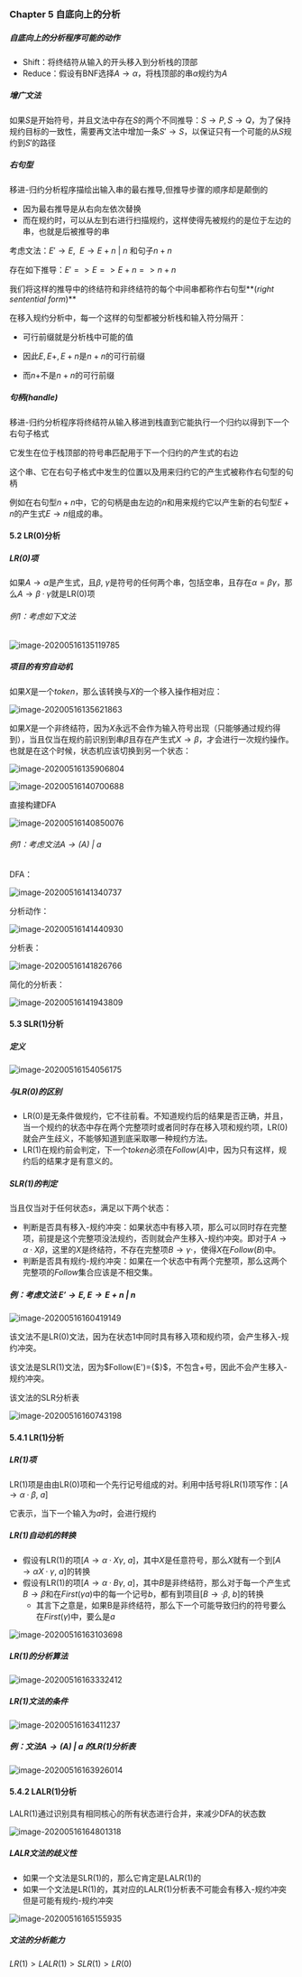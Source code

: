 ### Chapter 5 自底向上的分析

##### 自底向上的分析程序可能的动作

- Shift：将终结符从输入的开头移入到分析栈的顶部
- Reduce：假设有BNF选择$A→\alpha$，将栈顶部的串$\alpha$规约为$A$

##### 增广文法

如果$S$是开始符号，并且文法中存在$S$的两个不同推导：$S→P,S→Q$，为了保持规约目标的一致性，需要再文法中增加一条$S'→S$，以保证只有一个可能的从$S$规约到$S'$的路径

##### 右句型

移进-归约分析程序描绘出输入串的最右推导,但推导步骤的顺序却是颠倒的

- 因为最右推导是从右向左依次替换
- 而在规约时，可以从左到右进行扫描规约，这样使得先被规约的是位于左边的串，也就是后被推导的串

考虑文法：$E'→E,~~E→E+n~|~n$ 和句子$n+n$

存在如下推导：$E'=>E=>E+n=>n+n$

我们将这样的推导中的终结符和非终结符的每个中间串都称作右句型**(*right sentential form*)**

在移入规约分析中，每一个这样的句型都被分析栈和输入符分隔开：

- 可行前缀就是分析栈中可能的值

- 因此$E,E+,E+n$是$n+n$的可行前缀
- 而$n+$不是$n+n$的可行前缀

##### 句柄(handle)

移进-归约分析程序将终结符从输入移进到栈直到它能执行一个归约以得到下一个右句子格式

它发生在位于栈顶部的符号串匹配用于下一个归约的产生式的右边

这个串、它在右句子格式中发生的位置以及用来归约它的产生式被称作右句型的句柄 

例如在右句型$n+n$中，它的句柄是由左边的$n$和用来规约它以产生新的右句型$E+n$的产生式$E→n$组成的串。



#### 5.2 LR(0)分析

##### LR(0)项

如果$A→\alpha$是产生式，且$\beta,~\gamma$是符号的任何两个串，包括空串，且存在$\alpha=\beta\gamma$，那么$A→\beta·\gamma$就是LR(0)项

###### 例1：考虑如下文法

![image-20200516135119785](自底向上的文法分析.assets/image-20200516135119785.png)

##### 项目的有穷自动机

如果$X$是一个$token$，那么该转换与$X$的一个移入操作相对应：

![image-20200516135621863](自底向上的文法分析.assets/image-20200516135621863.png)

如果$X$是一个非终结符，因为$X$永远不会作为输入符号出现（只能够通过规约得到），当且仅当在规约前识别到串$\beta$且存在产生式$X→\beta$，才会进行一次规约操作。也就是在这个时候，状态机应该切换到另一个状态：

![image-20200516135906804](自底向上的文法分析.assets/image-20200516135906804.png)

![image-20200516140700688](自底向上的文法分析.assets/image-20200516140700688.png)

直接构建DFA

![image-20200516140850076](自底向上的文法分析.assets/image-20200516140850076.png)

###### 例1：考虑文法$A→(A)~|~a$

DFA：

![image-20200516141340737](自底向上的文法分析.assets/image-20200516141340737.png)

分析动作：

![image-20200516141440930](自底向上的文法分析.assets/image-20200516141440930.png)

分析表：

![image-20200516141826766](自底向上的文法分析.assets/image-20200516141826766.png)

简化的分析表：

![image-20200516141943809](自底向上的文法分析.assets/image-20200516141943809.png)



#### 5.3 SLR(1)分析

##### 定义

![image-20200516154056175](自底向上的文法分析.assets/image-20200516154056175.png)

##### 与LR(0)的区别

- LR(0)是无条件做规约，它不往前看。不知道规约后的结果是否正确，并且，当一个规约的状态中存在两个完整项时或者同时存在移入项和规约项，LR(0)就会产生歧义，不能够知道到底采取哪一种规约方法。
- LR(1)在规约前会判定，下一个$token$必须在$Follow(A)$中，因为只有这样，规约后的结果才是有意义的。

##### SLR(1)的判定

当且仅当对于任何状态$s$，满足以下两个状态：

- 判断是否具有移入-规约冲突：如果状态中有移入项，那么可以同时存在完整项，前提是这个完整项没法规约，否则就会产生移入-规约冲突。即对于$A→\alpha·X\beta$，这里的$X$是终结符，不存在完整项$B→\gamma·$，使得$X$在$Follow(B)$中。
- 判断是否具有规约-规约冲突：如果在一个状态中有两个完整项，那么这两个完整项的$Follow$集合应该是不相交集。

##### 例：考虑文法 $E'→E, E→E+n~|~n$

![image-20200516160419149](自底向上的文法分析.assets/image-20200516160419149.png)

该文法不是LR(0)文法，因为在状态1中同时具有移入项和规约项，会产生移入-规约冲突。

该文法是SLR(1)文法，因为$Follow(E')={$}$，不包含$+$号，因此不会产生移入-规约冲突。

该文法的SLR分析表

![image-20200516160743198](自底向上的文法分析.assets/image-20200516160743198.png)



#### 5.4.1 LR(1)分析

##### LR(1)项

LR(1)项是由由LR(0)项和一个先行记号组成的对。利用中括号将LR(1)项写作：$[A→\alpha·\beta,~a]$

它表示，当下一个输入为$a$时，会进行规约

##### LR(1)自动机的转换

- 假设有LR(1)的项$[A→\alpha·X\gamma,~a]$，其中$X$是任意符号，那么$X$就有一个到$[A→\alpha X·\gamma,~a]$的转换
- 假设有LR(1)的项$[A→\alpha·B\gamma,~a]$，其中$B$是非终结符，那么对于每一个产生式$B→\beta$和在$First(\gamma a)$中的每一个记号$b$，都有到项目$[B→·\beta,~b]$的转换
  - 其言下之意是，如果B是非终结符，那么下一个可能导致归约的符号要么在$First(\gamma)$中，要么是$a$

![image-20200516163103698](自底向上的文法分析.assets/image-20200516163103698.png)

##### LR(1)的分析算法

![image-20200516163332412](自底向上的文法分析.assets/image-20200516163332412.png)

##### LR(1)文法的条件

![image-20200516163411237](自底向上的文法分析.assets/image-20200516163411237.png)

##### 例：文法$A→(A)~|~a$ 的LR(1)分析表

![image-20200516163926014](自底向上的文法分析.assets/image-20200516163926014.png)



#### 5.4.2 LALR(1)分析

LALR(1)通过识别具有相同核心的所有状态进行合并，来减少DFA的状态数

![image-20200516164801318](自底向上的文法分析.assets/image-20200516164801318.png)

##### LALR文法的歧义性

- 如果一个文法是SLR(1)的，那么它肯定是LALR(1)的
- 如果一个文法是LR(1)的，其对应的LALR(1)分析表不可能会有移入-规约冲突但是可能有规约-规约冲突

![image-20200516165155935](自底向上的文法分析.assets/image-20200516165155935.png)

##### 文法的分析能力

$LR(1)>LALR(1)>SLR(1)>LR(0)$





